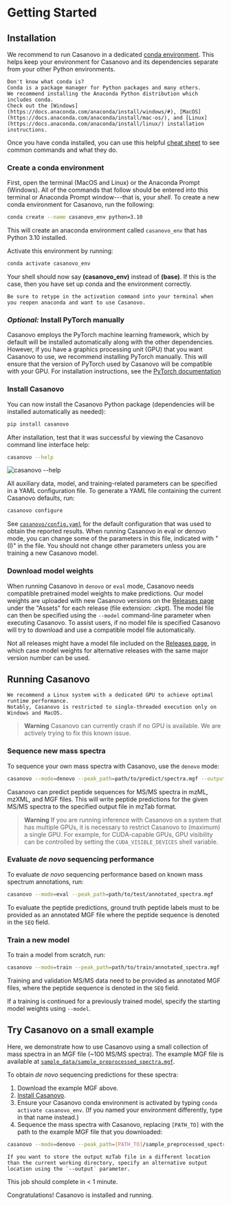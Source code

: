 # Getting Started

## Installation

We recommend to run Casanovo in a dedicated [conda environment](https://docs.conda.io/en/latest/).
This helps keep your environment for Casanovo and its dependencies separate from your other Python environments.

```{Note}
Don't know what conda is?
Conda is a package manager for Python packages and many others.
We recommend installing the Anaconda Python distribution which includes conda.
Check out the [Windows](https://docs.anaconda.com/anaconda/install/windows/#), [MacOS](https://docs.anaconda.com/anaconda/install/mac-os/), and [Linux](https://docs.anaconda.com/anaconda/install/linux/) installation instructions.
```

Once you have conda installed, you can use this helpful [cheat sheet](https://docs.conda.io/projects/conda/en/4.6.0/_downloads/52a95608c49671267e40c689e0bc00ca/conda-cheatsheet.pdf) to see common commands and what they do.

### Create a conda environment

First, open the terminal (MacOS and Linux) or the Anaconda Prompt (Windows).
All of the commands that follow should be entered into this terminal or Anaconda Prompt window---that is, your *shell*.
To create a new conda environment for Casanovo, run the following:

```sh
conda create --name casanovo_env python=3.10
```

This will create an anaconda environment called `casanovo_env` that has Python 3.10 installed.

Activate this environment by running:

```sh
conda activate casanovo_env
```

Your shell should now say **(casanovo_env)** instead of **(base)**.
If this is the case, then you have set up conda and the environment correctly.

```{note}
Be sure to retype in the activation command into your terminal when you reopen anaconda and want to use Casanovo.
```

### *Optional:* Install PyTorch manually

Casanovo employs the PyTorch machine learning framework, which by default will be installed automatically along with the other dependencies.
However, if you have a graphics processing unit (GPU) that you want Casanovo to use, we recommend installing PyTorch manually.
This will ensure that the version of PyTorch used by Casanovo will be compatible with your GPU.
For installation instructions, see the [PyTorch documentation](https://pytorch.org/get-started/locally/#start-locally)

### Install Casanovo

You can now install the Casanovo Python package (dependencies will be installed automatically as needed):

```sh
pip install casanovo
```

After installation, test that it was successful by viewing the Casanovo command line interface help:
```sh
casanovo --help
```
![`casanovo --help`](img/help.svg)


All auxiliary data, model, and training-related parameters can be specified in a YAML configuration file. 
To generate a YAML file containing the current Casanovo defaults, run:
```sh
casanovo configure
```

See [`casanovo/config.yaml`](https://github.com/Noble-Lab/casanovo/blob/main/casanovo/config.yaml) for the default configuration that was used to obtain the reported results. When running Casanovo in eval or denovo mode, you can change some of the parameters in this file, indicated with "(I)" in the file. You should not change other parameters unless you are training a new Casanovo model.


### Download model weights

When running Casanovo in `denovo` or `eval` mode, Casanovo needs compatible pretrained model weights to make predictions.
Our model weights are uploaded with new Casanovo versions on the [Releases page](https://github.com/Noble-Lab/casanovo/releases) under the "Assets" for each release (file extension: .ckpt).
The model file can then be specified using the `--model` command-line parameter when executing Casanovo.
To assist users, if no model file is specified Casanovo will try to download and use a compatible model file automatically.

Not all releases might have a model file included on the [Releases page](https://github.com/Noble-Lab/casanovo/releases), in which case model weights for alternative releases with the same major version number can be used.

## Running Casanovo

```{note}
We recommend a Linux system with a dedicated GPU to achieve optimal runtime performance.
Notably, Casanovo is restricted to single-threaded execution only on Windows and MacOS.
```

> **Warning**
> Casanovo can currently crash if no GPU is available.
> We are actively trying to fix this known issue.

### Sequence new mass spectra

To sequence your own mass spectra with Casanovo, use the `denovo` mode:

```sh
casanovo --mode=denovo --peak_path=path/to/predict/spectra.mgf --output=path/to/output
```

Casanovo can predict peptide sequences for MS/MS spectra in mzML, mzXML, and MGF files.
This will write peptide predictions for the given MS/MS spectra to the specified output file in mzTab format.

> **Warning**
> If you are running inference with Casanovo on a system that has multiple GPUs, it is necessary to restrict Casanovo to (maximum) a single GPU.
> For example, for CUDA-capable GPUs, GPU visibility can be controlled by setting the `CUDA_VISIBLE_DEVICES` shell variable.

### Evaluate *de novo* sequencing performance

To evaluate _de novo_ sequencing performance based on known mass spectrum annotations, run:

```sh
casanovo --mode=eval --peak_path=path/to/test/annotated_spectra.mgf
```

To evaluate the peptide predictions, ground truth peptide labels must to be provided as an annotated MGF file where the peptide sequence is denoted in the `SEQ` field.

### Train a new model

To train a model from scratch, run:

```sh
casanovo --mode=train --peak_path=path/to/train/annotated_spectra.mgf --peak_path_val=path/to/validation/annotated_spectra.mgf
```

Training and validation MS/MS data need to be provided as annotated MGF files, where the peptide sequence is denoted in the `SEQ` field.

If a training is continued for a previously trained model, specify the starting model weights using `--model`.

## Try Casanovo on a small example

Here, we demonstrate how to use Casanovo using a small collection of mass spectra in an MGF file (~100 MS/MS spectra).
The example MGF file is available at [`sample_data/sample_preprocessed_spectra.mgf`](https://github.com/Noble-Lab/casanovo/blob/main/sample_data/sample_preprocessed_spectra.mgf).

To obtain *de novo* sequencing predictions for these spectra:
1. Download the example MGF above.
2. [Install Casanovo](#installation).
3. Ensure your Casanovo conda environment is activated by typing `conda activate casanovo_env`. (If you named your environment differently, type in that name instead.)
4. Sequence the mass spectra with Casanovo, replacing `[PATH_TO]` with the path to the example MGF file that you downloaded:
```sh
casanovo --mode=denovo --peak_path=[PATH_TO]/sample_preprocessed_spectra.mgf
```

```{note}
If you want to store the output mzTab file in a different location than the current working directory, specify an alternative output location using the `--output` parameter.
```

This job should complete in < 1 minute.

Congratulations! Casanovo is installed and running.
